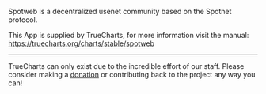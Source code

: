 Spotweb is a decentralized usenet community based on the Spotnet protocol.

This App is supplied by TrueCharts, for more information visit the manual: https://truecharts.org/charts/stable/spotweb

---

TrueCharts can only exist due to the incredible effort of our staff.
Please consider making a [donation](https://truecharts.org/docs/about/sponsor) or contributing back to the project any way you can!
